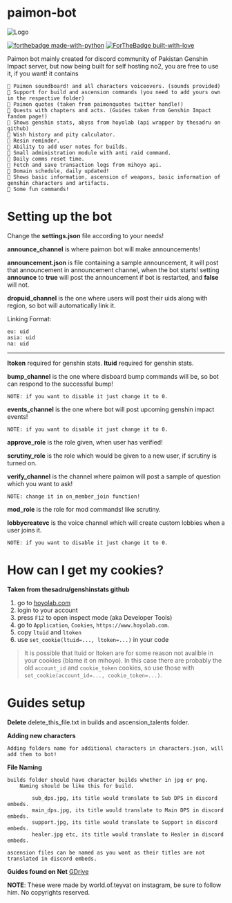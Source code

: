 # paimon-bot
 

![Logo](https://github.com/reko-beep/paimon-bot/blob/main/logo.gif?raw=true)

[![forthebadge made-with-python](http://ForTheBadge.com/images/badges/made-with-python.svg)](https://www.python.org/)
[![ForTheBadge built-with-love](http://ForTheBadge.com/images/badges/built-with-love.svg)](https://GitHub.com/reko-beep/)


Paimon bot mainly created for discord community of Pakistan Genshin Impact server, but now being built for self hosting no2, you are free to use it, if you want!
it contains

    🔸 Paimon soundboard! and all characters voiceovers. (sounds provided)
    🔸 Support for build and ascension commands (you need to add yours own in the respective folder)
    🔸 Paimon quotes (taken from paimonquotes twitter handle!)
    🔸 Quests with chapters and acts. (Guides taken from Genshin Impact fandom page!)
    🔸 Shows genshin stats, abyss from hoyolab (api wrapper by thesadru on github)
    🔸 Wish history and pity calculator.
    🔸 Resin reminder.
    🔸 Ability to add user notes for builds.
    🔸 Small administration module with anti raid command.
    🔸 Daily comms reset time.
    🔸 Fetch and save transaction logs from mihoyo api.
    🔸 Domain schedule, daily updated!
    🔸 Shows basic information, ascension of weapons, basic information of genshin characters and artifacts.
    🔸 Some fun commands!
 

     
     
# Setting up the bot
 
 Change the **settings.json** file according to your needs!

 **announce_channel** is where paimon bot will make announcements!


**announcement.json** is file containing a sample announcement, it will post that announcement in announcement channel, when the bot starts!
setting **announce** to **true** will post the announcement if bot is restarted, and **false** will not.

 **dropuid_channel** is the one where users will post their uids along with region, so bot will automatically link it.

 Linking Format:
 ```
 eu: uid
 asia: uid
 na: uid 
 ```
****
   
  **ltoken** required for genshin stats.
  **ltuid** required for genshin stats.


 **bump_channel** is the one where disboard bump commands will be, so bot can respond to the successful bump!

    NOTE: if you want to disable it just change it to 0.

 **events_channel** is the one where bot will post upcoming genshin impact events!

    NOTE: if you want to disable it just change it to 0.

 **approve_role** is the role given, when user has verified!

 **scrutiny_role** is the role which would be given to a new user, if scrutiny is turned on.

 **verify_channel** is the channel where paimon will post a sample of question which you want to ask!


    NOTE: change it in on_member_join function!

 **mod_role** is the role for mod commands! like scrutiny.

 **lobbycreatevc** is the voice channel which will create custom lobbies when a user joins it.

    NOTE: if you want to disable it just change it to 0.


# How can I get my cookies?
**Taken from thesadru/genshinstats github**
1. go to [hoyolab.com](https://www.hoyolab.com/genshin/)
2. login to your account
3. press `F12` to open inspect mode (aka Developer Tools)
4. go to `Application`, `Cookies`, `https://www.hoyolab.com`.
5. copy `ltuid` and `ltoken`
6. use `set_cookie(ltuid=..., ltoken=...)` in your code
> It is possible that ltuid or ltoken are for some reason not avalible in your cookies (blame it on mihoyo).
> In this case there are probably the old `account_id` and `cookie_token` cookies, so use those with `set_cookie(account_id=..., cookie_token=...)`.


# Guides setup

**Delete** delete_this_file.txt in builds and ascension_talents folder.

**Adding new characters**

    Adding folders name for additional characters in characters.json, will add them to bot!

**File Naming**

    builds folder should have character builds whether in jpg or png.
        Naming should be like this for build.

            sub_dps.jpg, its title would translate to Sub DPS in discord embeds.
            main_dps.jpg, its title would translate to Main DPS in discord embeds.
            support.jpg, its title would translate to Support in discord embeds.
            healer.jpg etc, its title would translate to Healer in discord embeds.

    ascension files can be named as you want as their titles are not translated in discord embeds.

 
 
**Guides found on Net**
[GDrive](https://drive.google.com/drive/folders/1482z0uMPGM__NXoThBYboShYEodiXOwT?usp=sharing)

**NOTE**: These were made by world.of.teyvat on instagram, be sure to follow him. No copyrights reserved.
 
